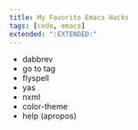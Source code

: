 ```yaml
---
title: My Favorite Emacs Hacks
tags: [code, emacs]
extended: ":EXTENDED:"
---
```


* dabbrev
* go to tag
* flyspell
* yas
* nxml
* color-theme
* help (apropos)

